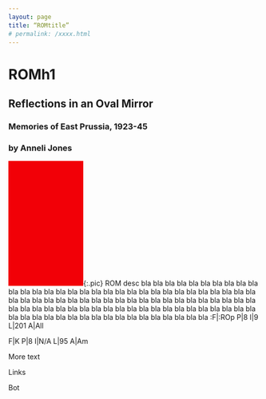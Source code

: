 ```yaml
---
layout: page
title: “ROMtitle”
# permalink: /xxxx.html
---
```


# ROMh1
## Reflections in an Oval Mirror
### Memories of East Prussia, 1923-45
### by Anneli Jones

![Cover](/pix/150r.jpg){:.pic}
ROM desc bla bla bla bla bla bla bla bla bla bla bla bla bla bla bla bla bla bla bla bla bla bla bla bla bla bla bla bla bla bla bla bla bla bla bla bla bla bla bla bla bla bla bla bla bla bla bla bla bla bla bla bla bla bla bla bla bla bla bla bla bla bla bla bla bla bla bla bla bla bla bla bla bla bla bla bla bla bla bla bla bla bla bla bla bla bla bla bla bla bla 
:F|:ROp
P|8
I|9
L|201
A|All

F|K
P|8
I|N/A
L|95
A|Am

More text

Links

Bot
